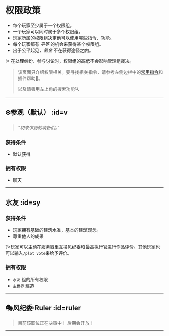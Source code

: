 # 权限政策

* 每个玩家至少属于一个权限组。
* 一个玩家可以同时属于多个权限组。
* 玩家所属的权限组决定他可以使用哪些指令、功能。
* 每个玩家都有 *平等* 的机会来获得某个权限组。
* 出于公平起见，*氪金* 不在获得途径之内。

!> 在处理纠纷、参与讨论时，权限组的高低不会影响管理组裁决。

> 该页面只介绍权限相关。要寻找相关指令，请参考左侧边栏中的[常用指令](/welcome/commands.md)和插件帮助📖。
>  
> 以及请善用左上角的搜索功能🔍

----

## ❄️参观（默认） :id=v

> *“初来乍到的萌新们。”*

### 获得条件

- 默认获得

### 拥有权限
- 聊天

----

## 水友 :id=sy
### 获得条件

- 玩家拥有基础的建筑水准，基本的建筑观念。
- 尊重他人的成果

?>玩家可以主动在服务器里互换风纪委和最高执行官进行作品评价。其他玩家也可以输入`/plot vote`来给予评价。


### 拥有权限

- `水友` 组的所有权限
- `主世界` 建造

----
## 🎭风纪委·Ruler :id=ruler

>目前该职位正在决策中！ 后期会开放！

----